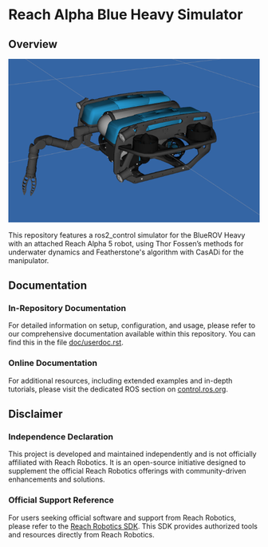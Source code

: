 # Reach Alpha Blue Heavy Simulator

## Overview
![alt text](./doc/uvms.png?raw=true "Blue Heavy with Reach Alpha attached")

This repository features a ros2_control simulator for the BlueROV Heavy with an attached Reach Alpha 5 robot, using Thor Fossen’s methods for underwater dynamics and Featherstone's algorithm with CasADi for the manipulator.

## Documentation

### In-Repository Documentation

For detailed information on setup, configuration, and usage, please refer to our comprehensive documentation available within this repository. You can find this in the file [doc/userdoc.rst](doc/userdoc.rst).

### Online Documentation

For additional resources, including extended examples and in-depth tutorials, please visit the dedicated ROS section on [control.ros.org](https://control.ros.org/master/doc/ros2_control_demos/example_3/doc/userdoc.html).

## Disclaimer

### Independence Declaration

This project is developed and maintained independently and is not officially affiliated with Reach Robotics. It is an open-source initiative designed to supplement the official Reach Robotics offerings with community-driven enhancements and solutions.

### Official Support Reference

For users seeking official software and support from Reach Robotics, please refer to the [Reach Robotics SDK](https://github.com/Reach-Robotics/reach_robotics_sdk/tree/master). This SDK provides authorized tools and resources directly from Reach Robotics.
